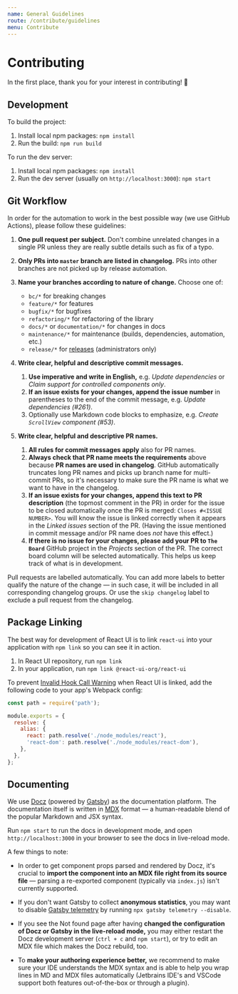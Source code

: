 ```yaml
---
name: General Guidelines
route: /contribute/guidelines
menu: Contribute
---
```


# Contributing

In the first place, thank you for your interest in contributing! 🙏

## Development

To build the project:

1. Install local npm packages: `npm install`
2. Run the build: `npm run build`

To run the dev server:

1. Install local npm packages: `npm install`
2. Run the dev server (usually on `http://localhost:3000`): `npm start`

## Git Workflow

In order for the automation to work in the best possible way (we use GitHub
Actions), please follow these guidelines:

1. **One pull request per subject.** Don't combine unrelated changes in a single
   PR unless they are really subtle details such as fix of a typo.

2. **Only PRs into `master` branch are listed in changelog.** PRs into other
   branches are not picked up by release automation.

3. **Name your branches according to nature of change.** Choose one of:

   - `bc/*` for breaking changes
   - `feature/*` for features
   - `bugfix/*` for bugfixes
   - `refactoring/*` for refactoring of the library
   - `docs/*` or `documentation/*` for changes in docs
   - `maintenance/*` for maintenance (builds, dependencies, automation, etc.)
   - `release/*` for [releases](/contribute/releasing) (administrators only)

4. **Write clear, helpful and descriptive commit messages.**

   1. **Use imperative and write in English,** e.g. _Update dependencies_ or
      _Claim support for controlled components only_.
   2. **If an issue exists for your changes, append the issue number** in
      parentheses to the end of the commit message, e.g. _Update dependencies
      (#261)_.
   3. Optionally use Markdown code blocks to emphasize, e.g.
      _Create `ScrollView` component (#53)_.

5. **Write clear, helpful and descriptive PR names.**

   1. **All rules for commit messages apply** also for PR names.
   2. **Always check that PR name meets the requirements** above because **PR
      names are used in changelog**. GitHub automatically truncates long PR
      names and picks up branch name for multi-commit PRs, so it's necessary to
      make sure the PR name is what we want to have in the changelog.
   3. **If an issue exists for your changes, append this text to PR
      description** (the topmost comment in the PR) in order for the issue to be
      closed automatically once the PR is merged: `Closes #<ISSUE NUMBER>`. You
      will know the issue is linked correctly when it appears in the _Linked
      issues_ section of the PR. (Having the issue mentioned in commit message
      and/or PR name does _not_ have this effect.)
   4. **If there is no issue for your changes, please add your PR to `The
      Board`** GitHub project in the _Projects_ section of the PR. The correct
      board column will be selected automatically. This helps us keep track of
      what is in development.

Pull requests are labelled automatically. You can add more labels to better
qualify the nature of the change — in such case, it will be included in all
corresponding changelog groups. Or use the `skip changelog` label to exclude a
pull request from the changelog.

## Package Linking

The best way for development of React UI is to link `react-ui` into your
application with `npm link` so you can see it in action.

1. In React UI repository, run `npm link`
2. In your application, run `npm link @react-ui-org/react-ui`

To prevent
[Invalid Hook Call Warning](https://reactjs.org/warnings/invalid-hook-call-warning.html#duplicate-react)
when React UI is linked, add the following code to your app's Webpack config:

```js
const path = require('path');

module.exports = {
  resolve: {
    alias: {
      react: path.resolve('./node_modules/react'),
      'react-dom': path.resolve('./node_modules/react-dom'),
    },
  },
};
```

## Documenting

We use [Docz](https://docz.site) (powered by [Gatsby](https://www.gatsbyjs.com))
as the documentation platform. The documentation itself is written in
[MDX](https://mdxjs.com) format — a human-readable blend of the popular Markdown
and JSX syntax.

Run `npm start` to run the docs in development mode, and open
`http://localhost:3000` in your browser to see the docs in live-reload mode.

A few things to note:

- In order to get component props parsed and rendered by Docz, it's crucial to
  **import the component into an MDX file right from its source file** — parsing
  a re-exported component (typically via `index.js`) isn't currently supported.

- If you don't want Gatsby to collect **anonymous statistics**, you may want to
  disable [Gatsby telemetry](https://www.gatsbyjs.com/docs/telemetry/) by
  running `npx gatsby telemetry --disable`.

- If you see the Not found page after having **changed the configuration of Docz
  or Gatsby in the live-reload mode,** you may either restart the Docz
  development server (`ctrl + c` and `npm start`), or try to edit an MDX file
  which makes the Docz rebuild, too.

- To **make your authoring experience better,** we recommend to make sure your
  IDE understands the MDX syntax and is able to help you wrap lines in MD and
  MDX files automatically (Jetbrains IDE's and VSCode support both features
  out-of-the-box or through a plugin).

